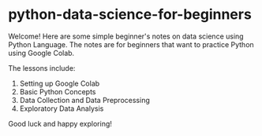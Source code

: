 # python-data-science-for-beginners
Welcome!
Here are some simple beginner's notes on data science using Python Language.
The notes are for beginners that want to practice Python using Google Colab. 

The lessons include:
1. Setting up Google Colab
2. Basic Python Concepts
3. Data Collection and Data Preprocessing
4. Exploratory Data Analysis

Good luck and happy exploring!
